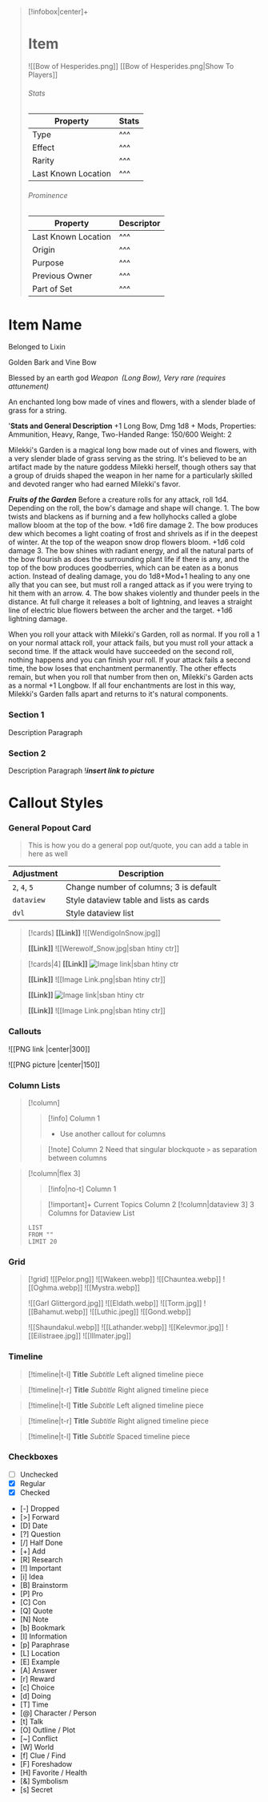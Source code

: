 > [!infobox|center]+
> # Item
> ![[Bow of Hesperides.png]]
> [[Bow of Hesperides.png|Show To Players]]
> ###### Stats
> Property |  Stats |
> ---|---|
> Type | ^^^ |
> Effect | ^^^ |
> Rarity | ^^^ |
> Last Known Location | ^^^ |
> ###### Prominence
> Property |  Descriptor |
> ---|---|
> Last Known Location | ^^^ |
> Origin | ^^^ |
> Purpose | ^^^ |
> Previous Owner | ^^^ |
> Part of Set | ^^^ |



# Item Name

Belonged to Lixin

Golden Bark and Vine Bow

Blessed by an earth god
_Weapon (Long Bow), Very rare (requires attunement)_

An enchanted long bow made of vines and flowers, with a slender blade of grass for a string.

'**Stats and General Description** +1 Long Bow, Dmg 1d8 + Mods, Properties: Ammunition, Heavy, Range, Two-Handed Range: 150/600 Weight: 2

Milekki's Garden is a magical long bow made out of vines and flowers, with a very slender blade of grass serving as the string. It's believed to be an artifact made by the nature goddess Milekki herself, though others say that a group of druids shaped the weapon in her name for a particularly skilled and devoted ranger who had earned Milekki's favor.

_**Fruits of the Garden**_ Before a creature rolls for any attack, roll 1d4. Depending on the roll, the bow's damage and shape will change. 1. The bow twists and blackens as if burning and a few hollyhocks called a globe mallow bloom at the top of the bow. +1d6 fire damage 2. The bow produces dew which becomes a light coating of frost and shrivels as if in the deepest of winter. At the top of the weapon snow drop flowers bloom. +1d6 cold damage 3. The bow shines with radiant energy, and all the natural parts of the bow flourish as does the surrounding plant life if there is any, and the top of the bow produces goodberries, which can be eaten as a bonus action. Instead of dealing damage, you do 1d8+Mod+1 healing to any one ally that you can see, but must roll a ranged attack as if you were trying to hit them with an arrow. 4. The bow shakes violently and thunder peels in the distance. At full charge it releases a bolt of lightning, and leaves a straight line of electric blue flowers between the archer and the target. +1d6 lightning damage.

When you roll your attack with Milekki's Garden, roll as normal. If you roll a 1 on your normal attack roll, your attack fails, but you must roll your attack a second time. If the attack would have succeeded on the second roll, nothing happens and you can finish your roll. If your attack fails a second time, the bow loses that enchantment permanently. The other effects remain, but when you roll that number from then on, Milekki's Garden acts as a normal +1 Longbow. If all four enchantments are lost in this way, Milekki's Garden falls apart and returns to it's natural components.

### Section 1
Description Paragraph

### Section 2
Description Paragraph
!***insert link to picture***


# Callout Styles


### General Popout Card

>This is how you do a general pop out/quote, you can add a table in here as well

| Adjustment | Description |
| --- | --- |
| `2`, `4`, `5` | Change number of columns; 3 is default |
| `dataview` | Style dataview table and lists as cards |
| `dvl` | Style dataview list

> [!cards]
> **[[Link]]**
> ![[WendigoInSnow.jpg]]
> 
> **[[Link]]**
> ![[Werewolf_Snow.jpg|sban htiny ctr]]


> [!cards|4]
> **[[Link]]**
> ![Image link|sban htiny ctr](https://images.unsplash.com/photo-1574375927938-d5a98e8ffe85?ixlib=rb-1.2.1&q=85&fm=jpg&crop=entropy&cs=srgb&w=1200)
> 
> **[[Link]]**
> ![[Image Link.png|sban htiny ctr]]
> 
> **[[Link]]**
> ![Image link|sban htiny ctr](https://images.unsplash.com/photo-1574375927938-d5a98e8ffe85?ixlib=rb-1.2.1&q=85&fm=jpg&crop=entropy&cs=srgb&w=1200)
> 
> **[[Link]]**
> ![[Image Link.png|sban htiny ctr]]



### Callouts
![[PNG link |center|300]]

![[PNG picture |center|150]]


### Column Lists

> [!column]
>> [!info] Column 1
>> - Use another callout for columns
>
>> [!note] Column 2
>> Need that singular blockquote `>` as separation between columns
>

> [!column|flex 3]
>> [!info|no-t] 
>> Column 1
>
>> [!important]+ Current Topics
>> Column 2
> [!column|dataview 3] 3 Columns for Dataview List
> ```dataview
> LIST
> FROM ""
> LIMIT 20
> ```
> 

### Grid
> [!grid]
> ![[Pelor.png]]
> ![[Wakeen.webp]]
> ![[Chauntea.webp]]
> ![[Oghma.webp]]
> ![[Mystra.webp]]
>
> ![[Garl Glittergord.jpg]]
> ![[Eldath.webp]]
> ![[Torm.jpg]]
> ![[Bahamut.webp]]
> ![[Luthic.jpeg]]
> ![[Gond.webp]]
> 
> ![[Shaundakul.webp]]
> ![[Lathander.webp]]
> ![[Kelevmor.jpg]]
> ![[Eilistraee.jpg]]
> ![[Illmater.jpg]]


### Timeline


> [!timeline|t-l] **Title** _Subtitle_
> Left aligned timeline piece

> [!timeline|t-r] **Title** *Subtitle*
> Right aligned timeline piece

> [!timeline|t-l] **Title** _Subtitle_
> Left aligned timeline piece

> [!timeline|t-r] **Title** *Subtitle*
> Right aligned timeline piece

> [!timeline|t-l] **Title** *Subtitle*
> Spaced timeline piece


### Checkboxes

- [ ] Unchecked 
- [x] Regular 
- [X] Checked 
- [-] Dropped 
- [>] Forward 
- [D] Date 
- [?] Question 
- [/] Half Done 
- [+] Add 
- [R] Research 
- [!] Important 
- [i] Idea 
- [B] Brainstorm 
- [P] Pro 
- [C] Con 
- [Q] Quote 
- [N] Note 
- [b] Bookmark 
- [I] Information 
- [p] Paraphrase 
- [L] Location 
- [E] Example 
- [A] Answer 
- [r] Reward 
- [c] Choice 
- [d] Doing 
- [T] Time 
- [@] Character / Person 
- [t] Talk 
- [O] Outline / Plot 
- [~] Conflict 
- [W] World 
- [f] Clue / Find 
- [F] Foreshadow 
- [H] Favorite / Health 
- [&] Symbolism 
- [s] Secret


